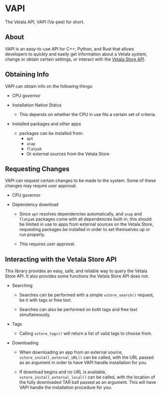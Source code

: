 # VAPI
The Vetala API, VAPI (Va-pee) for short.

## About
VAPI is an easy-to-use API for C++, Python, and Rust that allows developers to quickly and easily get information about a Vetala system, change or obtain certain settings, or interact with the [Vetala Store API](https://github.com/drauger-os-development/vetala-store-backend).


## Obtaining Info
VAPI can obtain info on the following things:

 * CPU governor

 * Installation Native Status

    * This depends on whether the CPU in use fits a certain set of criteria.


 * Installed packages and other apps

    * packages can be installed from:
       * `apt`
       * `snap`
       * `flatpak`
       * Or external sources from the Vetala Store

## Requesting Changes
VAPI can request certain changes to be made to the system. Some of these changes may require user approval.

 * CPU governor

 * Dependency download

   * Since `apt` resolves dependencies automatically, and `snap` and `flatpak` packages come with all dependencies built-in, this should be limited in use to apps from external sources on the Vetala Store, requesting packages be installed in order to set themselves up or run properly.

   *  This requires user approval.

## Interacting with the Vetala Store API
This library provides an easy, safe, and reliable way to query the Vetala Store API. It also provides some functions the Vetala Store API does not.

 * Searching

   * Searches can be performed with a simple `vstore_search()` request, be it with tags or free text.

   * Searches can also be performed on both tags and free text simultaneously.

 * Tags

   * Calling `vstore_tags()` will return a list of valid tags to choose from.


 * Downloading

   * When downloading an app from an external source, `vstore_install_external_URL()` can be called, with the URL passed as an argument in order to have VAPI handle installation for you.

   * If download begins and no URL is available, `vstore_install_external_local()` can be called, with the location of the fully downloaded TAR ball passed as an argument. This will have VAPI handle the installation procedure for you.

